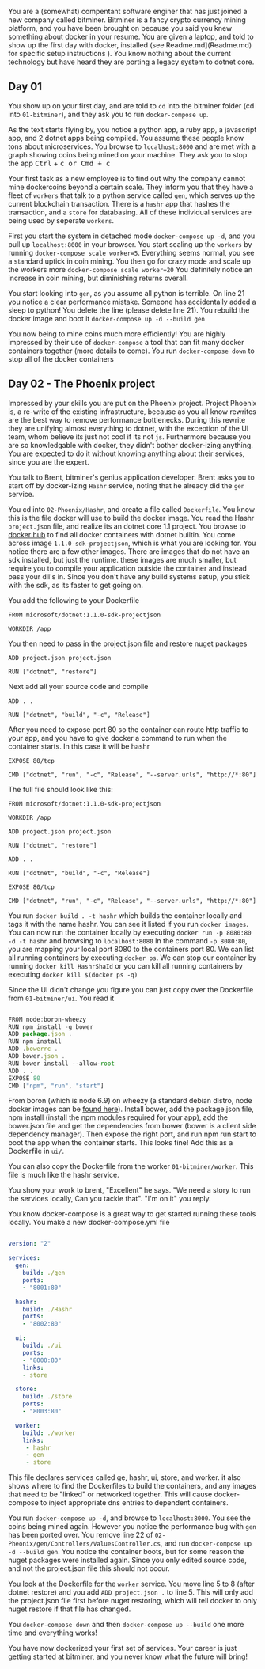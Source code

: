 
You are a (somewhat) compentant software enginer that has just joined a new company called bitminer. Bitminer is a fancy crypto currency mining platform, and you have been brought on because you said you knew something about docker in your resume. You are given a laptop, and told to show up the first day with docker, installed (see Readme.md](Readme.md) for specific setup instructions ). You know nothing about the current technology but have heard they are porting a legacy system to dotnet core.

## Day 01

You show up on your first day, and are told to `cd` into the bitminer folder (cd into `01-bitminer`), and they ask you to run `docker-compose up`.

As the text starts flying by, you notice a python app, a ruby app, a javascript app, and 2 dotnet apps being compiled. You assume these people know tons about microservices. You browse to `localhost:8000` and are met with a graph showing coins being mined on your machine. They ask you to stop the app <kbd>Ctrl</kbd> + <kbd>c</kcb> or <kbd>Cmd</kbd> + <kbd>c</kcb>

Your first task as a new employee is to find out why the company cannot mine dockercoins beyond a certain scale. They inform you that they have a fleet of `workers` that talk to a python service called `gen`, which serves up the current blockchain transaction. There is a `hashr` app that hashes the transaction, and a `store` for databasing. All of these individual services are being used by seperate `workers`. 

First you start the system in detached mode `docker-compose up -d`, and you pull up `localhost:8000` in your browser. You start scaling up the `workers` by running `docker-compose scale worker=5`. Everything seems normal, you see a standard uptick in coin mining. You then go for crazy mode and scale up the workers more `docker-compose scale worker=20` You definitely notice an increase in coin mining, but diminishing returns overall.

You start looking into `gen`, as you assume all python is terrible. On line 21 you notice a clear performance mistake. Someone has accidentally added a sleep to python! You delete the line (please delete line 21). You rebuild the docker image and boot it `docker-compose up -d --build gen`

You now being to mine coins much more efficiently! You are highly impressed by their use of `docker-compose` a tool that can fit many docker containers together (more details to come). You run `docker-compose down` to stop all of the docker containers

## Day 02 - The Phoenix project

Impressed by your skills you are put on the Phoenix project. Project Phoenix is, a re-write of the existing infrastructure, because as you all know rewrites are the best way to remove performance bottlenecks. During this rewrite they are unifying almost everything to dotnet, with the exception of the UI team, whom believe its just not cool if its not `js`. Furthermore because you are so knowledgable with docker, they didn't bother docker-izing anything. You are expected to do it without knowing anything about their services, since you are the expert.

You talk to Brent, bitminer's genius application developer. Brent asks you to start off by docker-izing `Hashr` service, noting that he already did the `gen` service.


 You cd into `02-Phoenix/Hashr`, and create a file called `Dockerfile`. You know this is the file docker will use to build the docker image. You read the Hashr `project.json` file, and realize its an dotnet core 1.1 project. You browse to [docker hub](https://hub.docker.com/r/microsoft/dotnet/) to find all docker containers with dotnet builtin. You come across image `1.1.0-sdk-projectjson`, which is what you are looking for. You notice there are a few other images. There are images that do not have an sdk installed, but just the runtime. these images are much smaller, but require you to compile your application outside the container and instead pass your dll's in. Since you don't have any build systems setup, you stick with the sdk, as its faster to get going on.

You add the following to your Dockerfile

```
FROM microsoft/dotnet:1.1.0-sdk-projectjson

WORKDIR /app

```

You then need to pass in the project.json file and restore nuget packages

```
ADD project.json project.json

RUN ["dotnet", "restore"]

```

Next add all your source code and compile
```
ADD . .

RUN ["dotnet", "build", "-c", "Release"]
```

After you need to expose port 80 so the container can route http traffic to your app, and you have to give docker a command to run when the container starts. In this case it will be hashr

```
EXPOSE 80/tcp

CMD ["dotnet", "run", "-c", "Release", "--server.urls", "http://*:80"]
```

The full file should look like this:

```
FROM microsoft/dotnet:1.1.0-sdk-projectjson

WORKDIR /app

ADD project.json project.json

RUN ["dotnet", "restore"]

ADD . .

RUN ["dotnet", "build", "-c", "Release"]

EXPOSE 80/tcp

CMD ["dotnet", "run", "-c", "Release", "--server.urls", "http://*:80"]

```

You run `docker build . -t hashr` which builds the container locally and tags it with the name hashr. You can see it listed if you run `docker images`. You can now run the container locally by executing `docker run -p 8080:80 -d -t hashr` and browsing to `localhost:8080` In the command `-p 8080:80`, you are mapping your local port 8080 to the containers port 80. We can list all running containers by executing `docker ps`. We can stop our container by running `docker kill HashrShaId` or you can kill all running containers by executing `docker kill $(docker ps -q)`


Since the UI didn't change you figure you can just copy over the Dockerfile from `01-bitminer/ui`. You read it


```js

FROM node:boron-wheezy
RUN npm install -g bower
ADD package.json .
RUN npm install
ADD .bowerrc .
ADD bower.json .
RUN bower install --allow-root
ADD . .
EXPOSE 80
CMD ["npm", "run", "start"]

```

From boron (which is node 6.9) on wheezy (a standard debian distro, node docker images can be [found here](https://hub.docker.com/_/node/)). Install bower, add the package.json file, npm install (install the npm modules required for your app), add the bower.json file and get the dependencies from bower (bower is a client side dependency manager). Then expose the right port, and run npm run start to boot the app when the container starts. This looks fine! Add this as a Dockerfile in `ui/`. 

You can also copy the Dockerfile from the worker `01-bitminer/worker`. This file is much like the hashr service.


You show your work to brent, "Excellent" he says. "We need a story to run the services locally, Can you tackle that". "I'm on it" you reply.


You know docker-compose is a great way to get started running these tools locally. You make a new docker-compose.yml file


```yml

version: "2"

services:
  gen:
    build: ./gen
    ports:
    - "8001:80"

  hashr:
    build: ./Hashr
    ports:
    - "8002:80"

  ui:
    build: ./ui
    ports:
    - "8000:80"
    links:
    - store

  store:
    build: ./store
    ports:
    - "8003:80"

  worker:
    build: ./worker
    links:
     - hashr
     - gen
     - store

```

This file declares services called ge, hashr, ui, store, and worker. it also shows where to find the Dockerfiles to build the containers, and any images that need to be "linked" or networked together. This will cause docker-compose to inject appropriate dns entries to dependent containers.

You run `docker-compose up -d`, and browse to `localhost:8000`. You see the coins being mined again. However you notice the performance bug with `gen` has been ported over. You remove line 22 of `02-Pheonix/gen/Controllers/ValuesController.cs`, and run `docker-compose up -d --build gen`. You notice the container boots, but for some reason the nuget packages were installed again. Since you only edited source code, and not the project.json file this should not occur.

You look at the Dockerfile for the `worker` service. You move line 5 to 8 (after dotnet restore) and you add `ADD project.json .` to line 5. This will only add the project.json file first before nuget restoring, which will tell docker to only nuget restore if that file has changed.

You `docker-compose down` and then `docker-compose up --build` one more time and everything works!

You have now dockerized your first set of services. Your career is just getting started at bitminer, and you never know what the future will bring!
